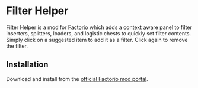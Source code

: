 # Filter Helper
Filter Helper is a mod for [Factorio](https://factorio.com) which adds a context aware panel to filter inserters, splitters, loaders, and logistic chests to quickly set filter contents. Simply click on a suggested item to add it as a filter. Click again to remove the filter.

## Installation
Download and install from the [official Factorio mod portal](https://mods.factorio.com/mod/FilterHelper).